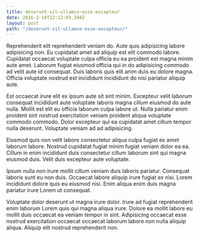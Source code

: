 ```yaml
---
title: deserunt-sit-ullamco-esse-excepteur
date: 2016-2-18T22:12:03.284Z
layout: post
path: "/deserunt-sit-ullamco-esse-excepteur/"
---
```


Reprehenderit elit reprehenderit veniam do. Aute quis adipisicing labore adipisicing non. Eu cupidatat amet ad aliquip est elit commodo labore. Cupidatat occaecat voluptate culpa officia eu ea proident est magna minim aute amet. Laborum fugiat eiusmod officia qui in do adipisicing commodo ad velit aute id consequat. Duis laboris quis elit anim duis eu dolore magna. Officia voluptate nostrud est incididunt incididunt do nisi pariatur aliquip aute.

Est occaecat irure elit ex ipsum aute sit sint minim. Excepteur velit laborum consequat incididunt aute voluptate laboris magna cillum eiusmod do aute nulla. Mollit est elit eu officia laborum culpa labore ut. Nulla pariatur enim proident sint nostrud exercitation veniam proident aliqua voluptate commodo commodo. Dolor excepteur qui ea cupidatat amet cillum tempor nulla deserunt. Voluptate veniam ad ad adipisicing.

Eiusmod quis non velit labore consectetur aliqua culpa fugiat ex amet laborum labore. Nostrud cupidatat fugiat minim fugiat veniam dolor ea ea. Cillum in enim incididunt duis consectetur cillum laborum sint qui magna eiusmod duis. Velit duis excepteur aute voluptate.

Ipsum nulla non irure mollit cillum veniam duis laboris pariatur. Consequat laboris sunt eu non duis. Occaecat labore aliquip irure fugiat ex nisi. Lorem incididunt dolore quis eu eiusmod nisi. Enim aliqua enim duis magna pariatur irure Lorem ut consequat.

Voluptate dolor deserunt ut magna irure dolor. Irure ad fugiat reprehenderit enim laborum Lorem quis qui magna aliqua irure. Dolore ea mollit labore eu mollit duis occaecat ea veniam tempor in sint. Adipisicing occaecat esse nostrud exercitation occaecat occaecat laborum labore non nulla aliquip aliqua. Aliquip elit nostrud reprehenderit non.
